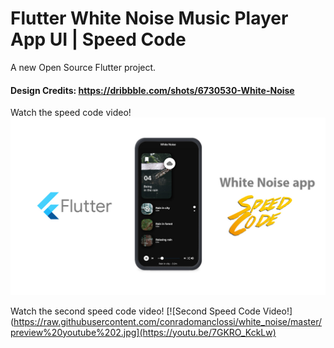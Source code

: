 # Flutter White Noise Music Player App UI | Speed Code

A new Open Source Flutter project.

#### Design Credits: https://dribbble.com/shots/6730530-White-Noise

Watch the speed code video!
[![Speed Code Video!](https://raw.githubusercontent.com/conradomanclossi/white_noise/master/preview%20youtube.jpg)](https://www.youtube.com/watch?v=JkiPIIK8tIk&feature=youtu.be)

Watch the second speed code video!
[![Second Speed Code Video!](https://raw.githubusercontent.com/conradomanclossi/white_noise/master/preview%20youtube%202.jpg](https://youtu.be/7GKRO_KckLw)
